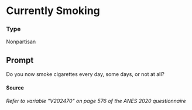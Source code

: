 # Currently Smoking

### Type
Nonpartisan

## Prompt
Do you now smoke cigarettes every day, some days, or not at all?

#### Source
###### *Refer to variable "V202470" on page 576 of the ANES 2020 questionnaire*
